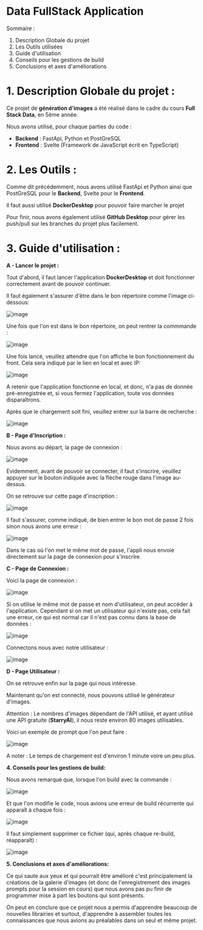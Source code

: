# Data FullStack Application

Sommaire : 

1. Description Globale du projet
2. Les Outils utilisées
3. Guide d'utilisation
4. Conseils pour les gestions de build
5. Conclusions et axes d'améliorations


# 1.  Description Globale du projet : 

Ce projet de **génération d'images** a été réalisé dans le cadre du cours **Full Stack Data**, en 5ème année.

Nous avons utilisé, pour chaque parties du code : 

- **Backend** : FastApi, Python et PostGreSQL
- **Frontend** : Svelte (Framework de JavaScript écrit en TypeScript)

# 2.  Les Outils : 

Comme dit précédemment, nous avons utilisé FastApi et Python ainsi que PostGreSQL pour le **Backend**, Svelte pour le **Frontend**.

Il faut aussi utilisé **DockerDesktop** pour pouvoir faire marcher le projet

Pour finir, nous avons également utilisé **GitHub Desktop** pour gérer les push/pull sur les branches du projet plus facilement.

# 3.  Guide d'utilisation : 

**A -  Lancer le projet :**

Tout d'abord, il faut lancer l'application **DockerDesktop** et doit fonctionner correctement avant de pouvoir continuer.

Il faut également s'assurer d'être dans le bon répertoire comme l'image ci-dessous: 

![image](https://github.com/user-attachments/assets/f309371c-d562-4b66-b123-c141677e56aa)

Une fois que l'on est dans le bon répertoire, on peut rentrer la commmande : 

![image](https://github.com/user-attachments/assets/59f98c1b-c1f0-4cc4-b168-64347d03b38e)

Une fois lancé, veuillez attendre que l'on affiche le bon fonctionnement du front. Cela sera indiqué par le lien en local et avec IP: 

![image](https://github.com/user-attachments/assets/cfe429ca-bed4-420b-888e-a248ff9d73e0)

A retenir que l'application fonctionne en local, et donc, n'a pas de donnée pré-enregistrée et, si vous fermez l'application, toute vos données disparaîtrons.

Après que le chargement soit fini, veuillez entrer sur la barre de recherche : 

![image](https://github.com/user-attachments/assets/6cfb6aba-53ae-4a85-a6aa-693b2f78d10f)


**B - Page d'Inscription :** 

Nous avons au départ, la page de connexion :

![image](https://github.com/user-attachments/assets/38d90654-da54-421f-8831-d9e36521a44e)

Evidemment, avant de pouvoir se connecter, il faut s'inscrire, veuillez appuyer sur le bouton indiquée avec la flèche rouge dans l'image au-dessus.

On se retrouve sur cette page d'inscription : 

![image](https://github.com/user-attachments/assets/e7bb1fbb-d852-4655-b6dc-3a9d1e75ef75)

Il faut s'assurer, comme indiqué, de bien entrer le bon mot de passe 2 fois sinon nous avons une erreur :

![image](https://github.com/user-attachments/assets/617e6e54-8233-4656-9936-6da3971a6ce5)

Dans le cas où l'on met le même mot de passe, l'appli nous envoie directement sur la page de connexion pour s'inscrire.

**C - Page de Connexion :**

Voici la page de connexion : 

![image](https://github.com/user-attachments/assets/1c7a49db-4878-4408-8bcb-0e1100d08f49)

Si on utilise le même mot de passe et nom d'utilisateur, on peut accéder à l'application. Cependant si on met un utilisateur qui n'existe pas, cela fait une erreur, ce qui est normal car il n'est pas connu dans la base de données : 

![image](https://github.com/user-attachments/assets/7500f0d5-59b5-44b0-b0d1-a92ae3b5442a)

Connectons nous avec notre utilisateur : 

![image](https://github.com/user-attachments/assets/32773fa3-2059-4701-94d5-c0160450f1c1)

**D - Page Utilisateur :**

On se retrouve enfin sur la page qui nous intéresse. 

Maintenant qu'on est connecté, nous pouvons utilisé le générateur d'images.

Attention : Le nombres d'images dépendant de l'API utilisé, et ayant utilisé une API gratuite (**StarryAI**), il nous reste environ 80 images utilisables.

Voici un exemple de prompt que l'on peut faire : 

![image](https://github.com/user-attachments/assets/6e7fb457-721d-4232-936d-bb68c079cf82)

A noter : Le temps de chargement est d'environ 1 minute voire un peu plus.

**4. Conseils pour les gestions de build:**

Nous avons remarqué que, lorsque l'on build avec la commande : 

![image](https://github.com/user-attachments/assets/59f98c1b-c1f0-4cc4-b168-64347d03b38e)

Et que l'on modifie le code, nous avions une erreur de build récurrente qui apparaît à chaque fois :

![image](https://github.com/user-attachments/assets/e15df2fd-f03b-444f-9755-e18fc7550a5b)

Il faut simplement supprimer ce fichier (qui, après chaque re-build, réapparaît) : 

![image](https://github.com/user-attachments/assets/15d6eeca-b49f-4db7-b357-a69438368846)

**5. Conclusions et axes d'améliorations:**

Ce qui saute aux yeux et qui pourrait être amélioré c'est principalement la créations de la galerie d'images (et donc de l'enregistrement des images prompts pour la session en cours) que nous avons pas pu finir de programmer mise à part les boutons qui sont présents.

On peut en conclure que ce projet nous a permis d'apprendre beaucoup de nouvelles librairies et surtout, d'apprendre à assembler toutes les connaissances que nous avions au préalables dans un seul et même projet.










